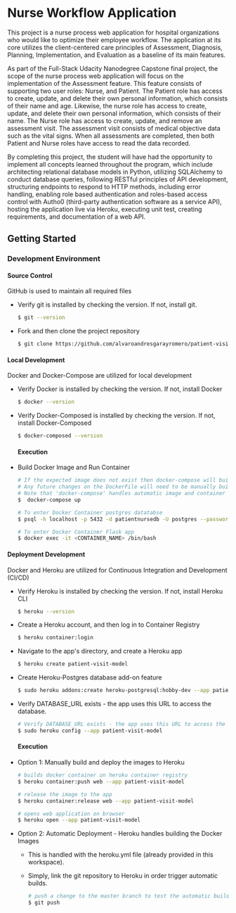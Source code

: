 
# Nurse Workflow Application
This project is a nurse process web application for hospital organizations who would like to optimize their employee workflow. The application at its core utilizes the client-centered care principles of Assessment, Diagnosis, Planning, Implementation, and Evaluation as a baseline of its main features. 

As part of the Full-Stack Udacity Nanodegree Capstone final project, the scope of the nurse process web application will focus on the implementation of the Assessment feature. This feature consists of supporting two user roles: Nurse, and Patient. The Patient role has access to create, update, and delete their own personal information, which consists of their name and age. Likewise, the nurse role has access to create, update, and delete their own personal information, which consists of their name. The Nurse role has access to create, update, and remove an assessment visit. The assessment visit consists of medical objective data such as the vital signs. When all assessments are completed, then both Patient and Nurse roles have access to read the data recorded. 

By completing this project, the student will have had the opportunity to implement all concepts learned throughout the program, which include architecting relational database models in Python, utilizing SQLAlchemy to conduct database queries, following RESTful principles of API development, structuring endpoints to respond to HTTP methods, including error handling, enabling role based authentication and roles-based access control with Autho0 (third-party authentication software as a service API), hosting the application live via Heroku, executing unit test, creating requirements, and documentation of a web API.

## Getting Started

### Development Environment

#### Source Control

GitHub is used to maintain all required files

- Verify git is installed by checking the version. If not, install git.

    ```bash
    $ git --version
    ```

- Fork and then clone the project repository 
  
    ```bash
    $ git clone https://github.com/alvaroandresgarayromero/patient-visit-model.git
    ```

#### Local Development

Docker and Docker-Compose are utilized for local development
 
- Verify Docker is installed by checking the version. If not, install Docker

    ```bash
    $ docker --version
    ```
  
- Verify Docker-Composed is installed by checking the version. If not, install Docker-Composed

    ```bash
    $ docker-composed --version
    ```
  
  #### Execution
  
- Build Docker Image and Run Container

    ```bash
    # If the expected image does not exist then docker-compose will build a new image from DockerFile
    # Any future changes on the DockerFile will need to be manually build ($ docker-compose build) prior to executing the command below
    # Note that 'docker-compose' handles automatic image and container builds on all code changes except if the DockerFile changes.
    $  docker-compose up
    ```
  
    ```bash
    # To enter Docker Container postgres datatabse
    $ psql -h localhost -p 5432 -d patientnursedb -U postgres --password
    ```
  
    ```bash
    # To enter Docker Container Flask app 
    $ docker exec -it <CONTAINER_NAME> /bin/bash
    ```

  
#### Deployment Development

Docker and Heroku are utilized for Continuous Integration and Development (CI/CD) 

- Verify Heroku is installed by checking the version. If not, install Heroku CLI

    ```bash
    $ heroku --version
    ```
  
- Create a Heroku account, and then log in to Container Registry

    ```bash
    $ heroku container:login
    ```

- Navigate to the app's directory, and create a Heroku app

    ```bash
    $ heroku create patient-visit-model
    ```

- Create Heroku-Postgres database add-on feature
  
    ```bash
    $ sudo heroku addons:create heroku-postgresql:hobby-dev --app patient-visit-model
    ```
- Verify DATABASE_URL exists - the app uses this URL to access the database.

    ```bash
    # Verify DATABASE_URL exists - the app uses this URL to access the database.
    $ sudo heroku config --app patient-visit-model
    ```

  #### Execution

- Option 1: Manually build and deploy the images to Heroku
  
    ```bash
    # builds docker container on heroku container registry
    $ heroku container:push web --app patient-visit-model
  
    # release the image to the app
    $ heroku container:release web --app patient-visit-model
  
    # opens web application on browser
    $ heroku open --app patient-visit-model
    ```
  
- Option 2: Automatic Deployment - Heroku handles building the Docker Images

  - This is handled with the heroku.yml file (already provided in this workspace). 
  - Simply, link the git repository to Heroku in order trigger automatic builds.
       
    ```bash
    # push a change to the master branch to test the automatic build
    $ git push
    ```


